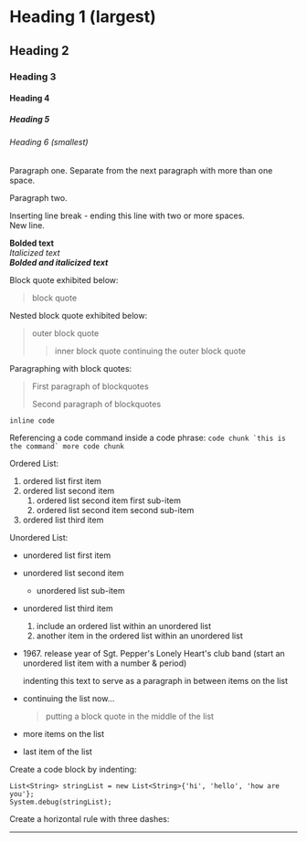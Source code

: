 <!---

Markdown syntax reference: https://www.markdownguide.org/basic-syntax/

-->

# Heading 1 (largest)

## Heading 2

### Heading 3

#### Heading 4

##### Heading 5

###### Heading 6 (smallest)

Paragraph one. Separate from the next paragraph with more than one space.

Paragraph two.

Inserting line break - ending this line with two or more spaces.  
New line.

**Bolded text**  
*Italicized text*  
***Bolded and italicized text***

Block quote exhibited below:
> block quote

Nested block quote exhibited below:
> outer block quote
>> inner block quote
> continuing the outer block quote

Paragraphing with block quotes:
> First paragraph of blockquotes
>
> Second paragraph of blockquotes

[a comment that will not appear in the document]: #

`inline code`

Referencing a code command inside a code phrase: ``code chunk `this is the command` more code chunk``

Ordered List:

1. ordered list first item
2. ordered list second item
   1. ordered list second item first sub-item
   2. ordered list second item second sub-item
3. ordered list third item

Unordered List:

- unordered list first item
- unordered list second item
  - unordered list sub-item
- unordered list third item
   1. include an ordered list within an unordered list
   2. another item in the ordered list within an unordered list
- 1967\. release year of Sgt. Pepper's Lonely Heart's club band (start an unordered list item with a number & period)

    indenting this text to serve as a paragraph in between items on the list

- continuing the list now...

    > putting a block quote in the middle of the list

- more items on the list
- last item of the list

Create a code block by indenting:

    List<String> stringList = new List<String>{'hi', 'hello', 'how are you'};
    System.debug(stringList);

Create a horizontal rule with three dashes:

---
